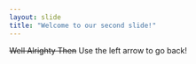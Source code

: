 ```yaml
---
layout: slide
title: "Welcome to our second slide!"
---
```

~~Well Alrighty Then~~
Use the left arrow to go back!
